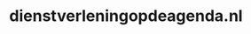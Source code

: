 ---
layout: post
title: "dienstverleningopdeagenda.nl"
internal_url: "/dutchgov/dienstverleningopdeagenda.nl.html"
subdomains_count: 2
all_subdomains_count: 2
urls_count: 2
ssl_rank: 0
http_rank: 75
url_link: /data/dienstverleningopdeagenda.nl/urls.txt
all_subdomains_link: /data/dienstverleningopdeagenda.nl/all_subdomains.txt
subdomains_link: /data/dienstverleningopdeagenda.nl/subdomains.txt
categories: dutchgov
---
